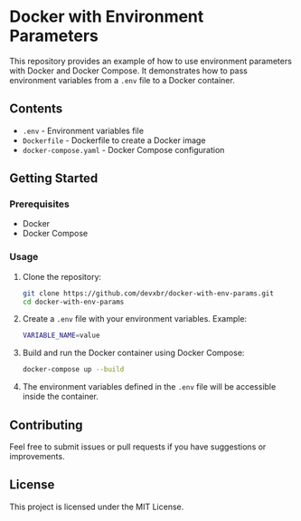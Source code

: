 # Docker with Environment Parameters

This repository provides an example of how to use environment parameters with Docker and Docker Compose. It demonstrates how to pass environment variables from a `.env` file to a Docker container.

## Contents

- `.env` - Environment variables file
- `Dockerfile` - Dockerfile to create a Docker image
- `docker-compose.yaml` - Docker Compose configuration

## Getting Started

### Prerequisites

- Docker
- Docker Compose

### Usage

1. Clone the repository:

    ```sh
    git clone https://github.com/devxbr/docker-with-env-params.git
    cd docker-with-env-params
    ```

2. Create a `.env` file with your environment variables. Example:

    ```sh
    VARIABLE_NAME=value
    ```

3. Build and run the Docker container using Docker Compose:

    ```sh
    docker-compose up --build
    ```

4. The environment variables defined in the `.env` file will be accessible inside the container.

## Contributing

Feel free to submit issues or pull requests if you have suggestions or improvements.

## License

This project is licensed under the MIT License.
